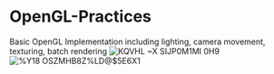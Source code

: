 # OpenGL-Practices

Basic OpenGL Implementation including lighting, camera movement, texturing, batch rendering
![KQVHL ~X SIJP0M1MI 0H9](https://user-images.githubusercontent.com/64865786/170781624-60bf1e64-18d3-4141-a6d2-a5f6fac7cadf.png)
![%Y18 OSZMHB8Z%LD@$5E6X1](https://user-images.githubusercontent.com/64865786/170781629-475bc8d9-3f5a-49d4-8f2b-d90b0a1e445a.png)
